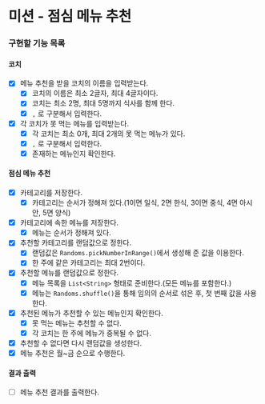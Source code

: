 # 미션 - 점심 메뉴 추천

### 구현할 기능 목록

#### 코치 
- [x] 메뉴 추천을 받을 코치의 이름을 입력받는다.
  - [x] 코치의 이름은 최소 2글자, 최대 4글자이다.
  - [x] 코치는 최소 2명, 최대 5명까지 식사를 함께 한다.
  - [x] `,` 로 구분해서 입력한다.

- [x] 각 코치가 못 먹는 메뉴를 입력받는다.
  - [x] 각 코치는 최소 0개, 최대 2개의 못 먹는 메뉴가 있다.
  - [x] `,` 로 구분해서 입력한다.
  - [x] 존재하는 메뉴인지 확인한다.

#### 점심 메뉴 추천
- [x] 카테고리를 저장한다.
  - [x] 카테고리는 순서가 정해져 있다.(1이면 일식, 2면 한식, 3이면 중식, 4면 아시안, 5면 양식)
- [x] 카테고리에 속한 메뉴를 저장한다.
  - [x] 메뉴는 순서가 정해져 있다.
- [x] 추천할 카테고리를 랜덤값으로 정한다.
  - [x] 랜덤값은 `Randoms.pickNumberInRange()`에서 생성해 준 값을 이용한다.
  - [x] 한 주에 같은 카테고리는 최대 2번이다.
- [x] 추천할 메뉴를 랜덤값으로 정한다.
  - [x] 메뉴 목록을 `List<String>` 형태로 준비한다.(모든 메뉴를 포함한다.)
  - [x] 메뉴는 `Randoms.shuffle()`을 통해 임의의 순서로 섞은 후, 첫 번째 값을 사용한다.
- [x] 추천된 메뉴가 추천할 수 있는 메뉴인지 확인한다.
  - [x] 못 먹는 메뉴는 추천할 수 없다.
  - [x] 각 코치는 한 주에 메뉴가 중복될 수 없다.
- [x] 추천할 수 없다면 다시 랜덤값을 생성한다.
- [x] 메뉴 추천은 월~금 순으로 수행한다. 

#### 결과 출력
- [ ] 메뉴 추천 결과를 출력한다.